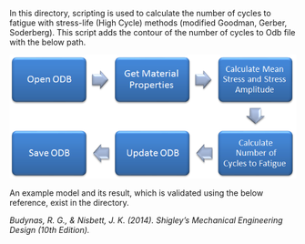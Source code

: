In this directory, scripting is used to calculate the number of cycles to fatigue with stress-life (High Cycle) methods (modified Goodman, Gerber, Soderberg). This script adds the contour of the number of cycles to Odb file with the below path.

<p align="center"> 
<img src="./Stress-lifeFatigueMethod/scriptDiagram.PNG">
</p>

      
An example model and its result, which is validated using the below reference, exist in the directory.
      
<i> Budynas, R. G., & Nisbett, J. K. (2014). Shigley’s Mechanical Engineering Design (10th Edition).</i>
